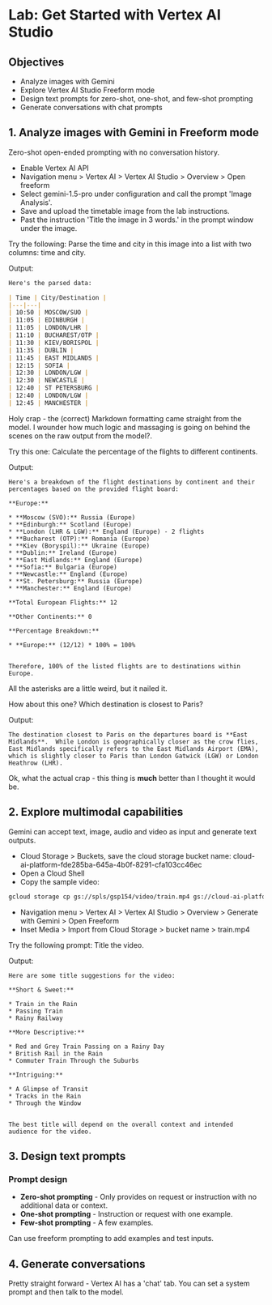# Lab: Get Started with Vertex AI Studio

## Objectives

- Analyze images with Gemini
- Explore Vertex AI Studio Freeform mode
- Design text prompts for zero-shot, one-shot, and few-shot prompting
- Generate conversations with chat prompts

## 1. Analyze images with Gemini in Freeform mode

Zero-shot open-ended prompting with no conversation history.

- Enable Vertex AI API
- Navigation menu > Vertex AI > Vertex AI Studio > Overview > Open freeform
- Select gemini-1.5-pro under configuration and call the prompt 'Image Analysis'.
- Save and upload the timetable image from the lab instructions.
- Past the instruction 'Title the image in 3 words.' in the prompt window under the image.

Try the following: Parse the time and city in this image into a list with two columns: time and city.

Output:

```markdown
Here's the parsed data:

| Time | City/Destination |
|---|---|
| 10:50 | MOSCOW/SUO |
| 11:05 | EDINBURGH |
| 11:05 | LONDON/LHR |
| 11:10 | BUCHAREST/OTP |
| 11:30 | KIEV/BORISPOL |
| 11:35 | DUBLIN |
| 11:45 | EAST MIDLANDS |
| 12:15 | SOFIA |
| 12:30 | LONDON/LGW |
| 12:30 | NEWCASTLE |
| 12:40 | ST PETERSBURG |
| 12:40 | LONDON/LGW |
| 12:45 | MANCHESTER |
```

Holy crap - the (correct) Markdown formatting came straight from the model. I wounder how much logic and massaging is going on behind the scenes on the raw output from the model?.

Try this one: Calculate the percentage of the flights to different continents.

Output:

```text
Here's a breakdown of the flight destinations by continent and their percentages based on the provided flight board:

**Europe:**

* **Moscow (SVO):** Russia (Europe)
* **Edinburgh:** Scotland (Europe)
* **London (LHR & LGW):** England (Europe) - 2 flights
* **Bucharest (OTP):** Romania (Europe)
* **Kiev (Boryspil):** Ukraine (Europe)
* **Dublin:** Ireland (Europe)
* **East Midlands:** England (Europe)
* **Sofia:** Bulgaria (Europe)
* **Newcastle:** England (Europe)
* **St. Petersburg:** Russia (Europe)
* **Manchester:** England (Europe)

**Total European Flights:** 12

**Other Continents:** 0

**Percentage Breakdown:**

* **Europe:** (12/12) * 100% = 100%


Therefore, 100% of the listed flights are to destinations within Europe.
```

All the asterisks are a little weird, but it nailed it.

How about this one? Which destination is closest to Paris?

Output:

```text
The destination closest to Paris on the departures board is **East Midlands**.  While London is geographically closer as the crow flies, East Midlands specifically refers to the East Midlands Airport (EMA), which is slightly closer to Paris than London Gatwick (LGW) or London Heathrow (LHR).
```

Ok, what the actual crap - this thing is **much** better than I thought it would be.

## 2. Explore multimodal capabilities

Gemini can accept text, image, audio and video as input and generate text outputs.

- Cloud Storage > Buckets, save the cloud storage bucket name: cloud-ai-platform-fde285ba-645a-4b0f-8291-cfa103cc46ec
- Open a Cloud Shell
- Copy the sample video:

```bash
gcloud storage cp gs://spls/gsp154/video/train.mp4 gs://cloud-ai-platform-fde285ba-645a-4b0f-8291-cfa103cc46ec
```

- Navigation menu > Vertex AI > Vertex AI Studio > Overview > Generate with Gemini > Open Freeform
- Inset Media > Import from Cloud Storage > bucket name > train.mp4

Try the following prompt: Title the video.

Output:

```text
Here are some title suggestions for the video:

**Short & Sweet:**

* Train in the Rain
* Passing Train
* Rainy Railway

**More Descriptive:**

* Red and Grey Train Passing on a Rainy Day
* British Rail in the Rain
* Commuter Train Through the Suburbs

**Intriguing:**

* A Glimpse of Transit
* Tracks in the Rain
* Through the Window


The best title will depend on the overall context and intended audience for the video.
```

## 3. Design text prompts

### Prompt design

- **Zero-shot prompting** - Only provides on request or instruction with no additional data or context.
- **One-shot prompting** - Instruction or request with one example.
- **Few-shot prompting** - A few examples.

Can use freeform prompting to add examples and test inputs.

## 4. Generate conversations

Pretty straight forward - Vertex AI has a 'chat' tab. You can set a system prompt and then talk to the model.
